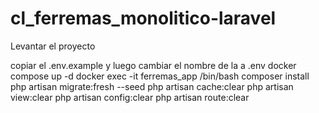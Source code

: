 # cl_ferremas_monolitico-laravel
 
Levantar el proyecto

copiar el .env.example y luego cambiar el nombre de la a .env
docker compose up -d
docker exec -it ferremas_app /bin/bash
composer install
php artisan migrate:fresh --seed
php artisan cache:clear
php artisan view:clear
php artisan config:clear
php artisan route:clear

